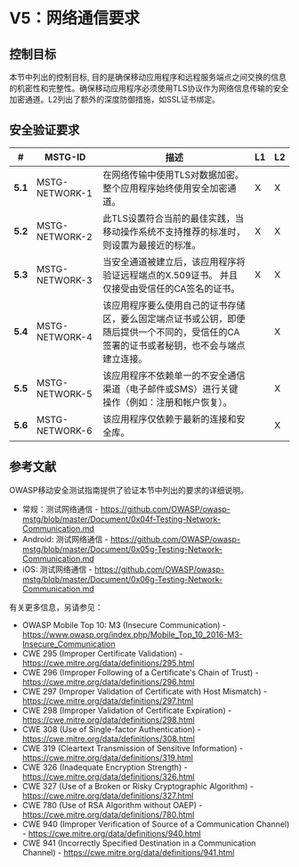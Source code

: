 # V5：网络通信要求

## 控制目标

本节中列出的控制目标, 目的是确保移动应用程序和远程服务端点之间交换的信息的机密性和完整性。确保移动应用程序必须使用TLS协议作为网络信息传输的安全加密通道。L2列出了额外的深度防御措施，如SSL证书绑定。

## 安全验证要求

| # | MSTG-ID | 描述 | L1 | L2 |
| -- | -------- | ---------------------- | - | - |
| **5.1** | MSTG-NETWORK-1 | 在网络传输中使用TLS对数据加密。整个应用程序始终使用安全加密通道。 | X| X|
| **5.2** | MSTG-NETWORK-2 | 此TLS设置符合当前的最佳实践，当移动操作系统不支持推荐的标准时，则设置为最接近的标准。 | X| X|
| **5.3** | MSTG-NETWORK-3 | 当安全通道被建立后，该应用程序将验证远程端点的X.509证书。 并且仅接受由受信任的CA签名的证书。 | X| X|
| **5.4** | MSTG-NETWORK-4 | 该应用程序要么使用自己的证书存储区，要么固定端点证书或公钥，即便随后提供一个不同的，受信任的CA签署的证书或者秘钥，也不会与端点建立连接。 | | X|
| **5.5** | MSTG-NETWORK-5 | 该应用程序不依赖单一的不安全通信渠道（电子邮件或SMS）进行关键操作（例如：注册和帐户恢复）。  | | X|
| **5.6** | MSTG-NETWORK-6 | 该应用程序仅依赖于最新的连接和安全库。 | | X|

## 参考文献

OWASP移动安全测试指南提供了验证本节中列出的要求的详细说明。

- 常规：测试网络通信 - <https://github.com/OWASP/owasp-mstg/blob/master/Document/0x04f-Testing-Network-Communication.md>
- Android: 测试网络通信 - <https://github.com/OWASP/owasp-mstg/blob/master/Document/0x05g-Testing-Network-Communication.md>
- iOS: 测试网络通信 - <https://github.com/OWASP/owasp-mstg/blob/master/Document/0x06g-Testing-Network-Communication.md>

有关更多信息，另请参见：

- OWASP Mobile Top 10: M3 (Insecure Communication) - <https://www.owasp.org/index.php/Mobile_Top_10_2016-M3-Insecure_Communication>
- CWE 295 (Improper Certificate Validation) - <https://cwe.mitre.org/data/definitions/295.html>
- CWE 296 (Improper Following of a Certificate's Chain of Trust) - <https://cwe.mitre.org/data/definitions/296.html>
- CWE 297 (Improper Validation of Certificate with Host Mismatch) - <https://cwe.mitre.org/data/definitions/297.html>
- CWE 298 (Improper Validation of Certificate Expiration) - <https://cwe.mitre.org/data/definitions/298.html>
- CWE 308 (Use of Single-factor Authentication) - <https://cwe.mitre.org/data/definitions/308.html>
- CWE 319 (Cleartext Transmission of Sensitive Information) - <https://cwe.mitre.org/data/definitions/319.html>
- CWE 326 (Inadequate Encryption Strength) - <https://cwe.mitre.org/data/definitions/326.html>
- CWE 327 (Use of a Broken or Risky Cryptographic Algorithm) - <https://cwe.mitre.org/data/definitions/327.html>
- CWE 780 (Use of RSA Algorithm without OAEP) - <https://cwe.mitre.org/data/definitions/780.html>
- CWE 940 (Improper Verification of Source of a Communication Channel) - <https://cwe.mitre.org/data/definitions/940.html>
- CWE 941 (Incorrectly Specified Destination in a Communication Channel) - <https://cwe.mitre.org/data/definitions/941.html>
